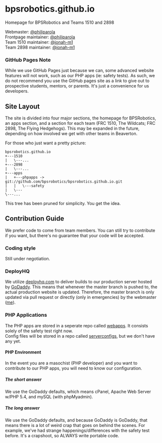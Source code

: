 # bpsrobotics.github.io
Homepage for BPSRobotics and Teams 1510 and 2898

Webmaster:				[@philiparola](https://github.com/philiparola)  
Frontpage maintainer:	[@philiparola](https://github.com/philiparola)  
Team 1510 maintainer:	[@jonah-m1](https://github.com/jonah-m1)  
Team 2898 maintainer:	[@jonah-m1](https://github.com/jonah-m1)  
### GitHub Pages Note
While we use GitHub Pages just because we can, some advanced website features will not work, such as our PHP apps (ie: safety tests).  As such, we do not recommend you use the GitHub pages site as a link to give out to prospective students, mentors, or parents.  It's just a convenience for us developers.
## Site Layout
The site is divided into four major sections, the homepage for BPSRobotics, an apps section, and a section for each team (FRC 1510, The Wildcats; FRC 2898, The Flying Hedgehogs).  This may be expanded in the future, depending on how involved we get with other teams in Beaverton.


For those who just want a pretty picture:
```
bpsrobotics.github.io
+---1510
|	\---...
+---2898
|	\---...
+---apps
|	+---phpapps -> git://github.com/bpsrobotics/bpsrobotics.github.io.git
|	|	\---safety
|	\---
\---...
```
This tree has been pruned for simplicity.  You get the idea.

## Contribution Guide
We prefer code to come from team members.  You can still try to contribute if you want, but there's no guarantee that your code will be accepted.
### Coding style
Still under negotiation.
### DeployHQ
We utilize [deployhq.com](https://deployhq.com) to deliver builds to our production server hosted by [GoDaddy](https://godaddy.com).  This means that whenever the master branch is pushed to, the actual production website is updated.  Therefore, the master branch is only updated via pull request or directly (only in emergencies) by the webmaster ([me](https://github.com/philiparola)).
### PHP Applications
The PHP apps are stored in a seperate repo called [webapps](https://github.com/bpsrobotics/webapps).  It consists solely of the safety test right now.  
Config files will be stored in a repo called [serverconfigs](https://github.com/bpsrobotics/serverconfigs), but we don't have any yet.
#### PHP Environment
In the event you are a masochist (PHP developer) and you want to contribute to our PHP apps, you will need to know our configuration.
##### The short answer
We use the GoDaddy defaults, which means cPanel, Apache Web Server w/PHP 5.4, and mySQL (with phpMyadmin).
##### The long answer
We use the GoDaddy defaults, and because GoDaddy is GoDaddy, that means there is a lot of weird crap that goes on behind the scenes.  For example, we've had strange happenings/differences with the safety test before.  It's a crapshoot, so ALWAYS write portable code.
